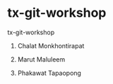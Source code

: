 # tx-git-workshop
tx-git-workshop

1. Chalat Monkhontirapat

2. Marut Maluleem

3. Phakawat Tapaopong
